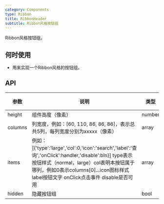 ```yaml
---
category: Components
type: Ribbon
title: RibbonHeader
subtitle: Ribbon风格按钮组
---
```


Ribbon风格按钮组。

## 何时使用

- 用来实现一个Ribbon风格的按钮组。

## API

| 参数      | 说明                                     | 类型          | 默认值 |
|-----------|------------------------------------------|---------------|--------|
| height   | 组件高度（像素）      | number        | 无  |
| columns   | 列宽度，例如：[60, 110, 86, 86, 86]，表示总共5列，每列宽度分别为xxxxx（像素） | array | 无 |
| items   | 例如：[{'type':'large','col':0,'icon':'search','label':'查询','onClick':handler,'disable':bln}] type表示按钮样式（normal，large）col表明本按钮属于哪列，例如0表示columns[0]...icon图标样式 label按钮文字 onClick点击事件 disable是否可用 | array | 无  |
| hidden   | 隐藏按钮组 | bool        | false |
